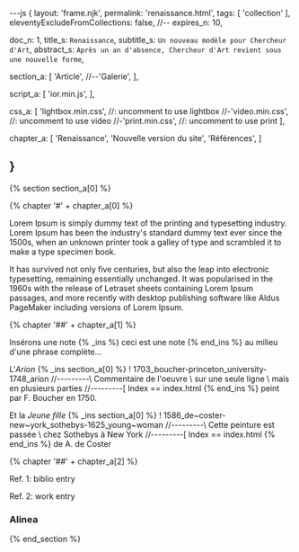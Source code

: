 ---js
{
  layout:    'frame.njk',
  permalink: 'renaissance.html',
  tags:      [ 'collection' ],
  eleventyExcludeFromCollections: false,
  //-- expires_n: 10,

  doc_n:      1,
  title_s:    `Renaissance`,
  subtitle_s: `Un nouveau modèle pour Chercheur d'Art`,
  abstract_s: `Après un an d'absence, Chercheur d'Art revient sous une nouvelle forme`,

  section_a:
  [
    'Article',
    //--'Galerie',
  ],

  script_a:
  [
    'ior.min.js',
  ],

  css_a:
  [
    'lightbox.min.css',   //: uncomment to use lightbox
    //-'video.min.css',      //: uncomment to use video
    //-'print.min.css',      //: uncomment to use print
  ],
  
  chapter_a:
  [
    'Renaissance',
    'Nouvelle version du site',
    'Références',
  ]

}
---
[comment]: # (======================== Article ========================)
{% section section_a[0] %}


{% chapter '#' + chapter_a[0] %}

Lorem Ipsum is simply dummy text of the printing and typesetting industry. Lorem Ipsum has been the industry's standard dummy text ever since the 1500s, when an unknown printer took a galley of type and scrambled it to make a type specimen book.

It has survived not only five centuries, but also the leap into electronic typesetting, remaining essentially unchanged. It was popularised in the 1960s with the release of Letraset sheets containing Lorem Ipsum passages, and more recently with desktop publishing software like Aldus PageMaker including versions of Lorem Ipsum.


{% chapter '##' + chapter_a[1] %}

Insérons une note
{% _ins %}
ceci est une note
{% end_ins %}
au milieu d'une phrase complète...


L'_Arion_
{% _ins section_a[0] %}
! 1703_boucher-princeton_university-1748_arion
//---------\ Commentaire de l'oeuvre \ sur une seule ligne \ mais en plusieurs parties
//---------[ Index == index.html
{% end_ins %}
peint par F. Boucher en 1750.


Et la _Jeune fille_
{% _ins section_a[0] %}
! 1586_de~coster-new~york_sothebys-1625_young~woman
//---------\ Cette peinture est passée \ chez Sothebys à New York
//---------[ Index == index.html
{% end_ins %}
 de A. de Coster

{% chapter '##' + chapter_a[2] %}

Ref. 1: biblio entry

Ref. 2: work entry

### Alinea

{% end_section %}


[comment]: # (======================== Links ========================)

[a]: #Article
[b]: #Références
